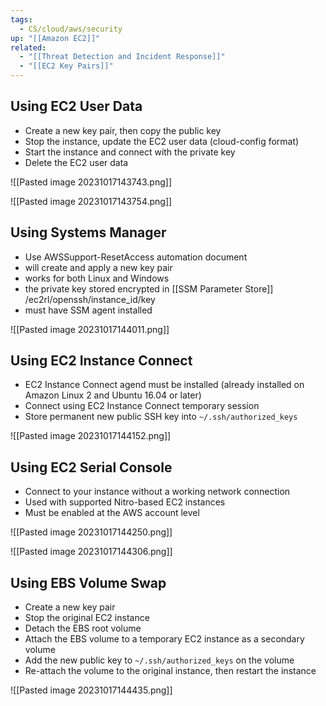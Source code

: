 ```yaml
---
tags:
  - CS/cloud/aws/security
up: "[[Amazon EC2]]"
related:
  - "[[Threat Detection and Incident Response]]"
  - "[[EC2 Key Pairs]]"
---
```

## Using EC2 User Data


- Create a new key pair, then copy the public key
- Stop the instance, update the EC2 user data (cloud-config format)
- Start the instance and connect with the private key
- Delete the EC2 user data

![[Pasted image 20231017143743.png]]

![[Pasted image 20231017143754.png]]

## Using Systems Manager

- Use AWSSupport-ResetAccess automation document
- will create and apply a new key pair
- works for both Linux and Windows
- the private key stored encrypted in [[SSM Parameter Store]] /ec2rl/openssh/instance_id/key
- must have SSM agent installed

![[Pasted image 20231017144011.png]]

## Using EC2 Instance Connect

- EC2 Instance Connect agend must be installed (already installed on Amazon Linux 2 and Ubuntu 16.04 or later)
- Connect using EC2 Instance Connect temporary session
- Store permanent new public SSH key into `~/.ssh/authorized_keys`

![[Pasted image 20231017144152.png]]

## Using EC2 Serial Console

- Connect to your instance without a working network connection
- Used with supported Nitro-based EC2 instances
- Must be enabled at the AWS account level

![[Pasted image 20231017144250.png]]

![[Pasted image 20231017144306.png]]

## Using EBS Volume Swap

- Create a new key pair
- Stop the original EC2 instance
- Detach the EBS root volume
- Attach the EBS volume to a temporary EC2 instance as a secondary volume
- Add the new public key to `~/.ssh/authorized_keys` on the volume
- Re-attach the volume to the original instance, then restart the instance

![[Pasted image 20231017144435.png]]